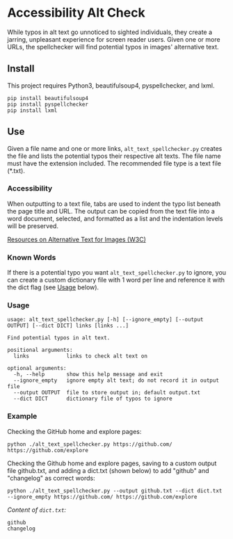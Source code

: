 # Accessibility Alt Check

While typos in alt text go unnoticed to sighted individuals, they create a jarring, unpleasant experience for screen reader users. Given one or more URLs, the spellchecker will find potential typos in images' alternative text.

## Install

This project requires Python3, beautifulsoup4, pyspellchecker, and lxml.
```
pip install beautifulsoup4
pip install pyspellchecker
pip install lxml
```

## Use

Given a file name and one or more links, `alt_text_spellchecker.py` creates the file and lists the potential typos their respective alt texts. The file name must have the extension included. The recommended file type is a text file (\*.txt).

### Accessibility

When outputting to a text file, tabs are used to indent the typo list beneath the page title and URL. The output can be copied from the text file into a word document, selected, and formatted as a list and the indentation levels will be preserved.

[Resources on Alternative Text for Images (W3C)](https://www.w3.org/WAI/alt/)

### Known Words

If there is a potential typo you want `alt_text_spellchecker.py` to ignore, you can create a custom dictionary file with 1 word per line and reference it with the dict flag (see [Usage](#usage) below).

### Usage

```
usage: alt_text_spellchecker.py [-h] [--ignore_empty] [--output OUTPUT] [--dict DICT] links [links ...]

Find potential typos in alt text.

positional arguments:
  links            links to check alt text on

optional arguments:
  -h, --help       show this help message and exit
  --ignore_empty   ignore empty alt text; do not record it in output file
  --output OUTPUT  file to store output in; default output.txt
  --dict DICT      dictionary file of typos to ignore
```

### Example

Checking the GitHub home and explore pages:
```
python ./alt_text_spellchecker.py https://github.com/ https://github.com/explore
```
Checking the Github home and explore pages, saving to a custom output file github.txt, and adding a dict.txt (shown below) to add "github" and "changelog" as correct words:
```
python ./alt_text_spellchecker.py --output github.txt --dict dict.txt --ignore_empty https://github.com/ https://github.com/explore
```
*Content of `dict.txt`:*
```
github
changelog
```
